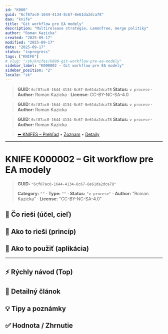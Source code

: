 ```yaml
---
id: "K000"
guid: "6cf87ac0-1644-4134-8c67-8e61da2dca78"
dao: "knife"
title: "Git workflow pre EA modely"
description: "Multirelease stratégie, LemonTree, merge politiky"
author: "Roman Kazicka"
created: "2025-09-17"
modified: "2025-09-17"
date: "2025-09-17"
status: "inprogress"
tags: ["KNIFE"]
# slug: "/sk/knifes/k000-git-workflow-pre-ea-modely"
sidebar_label: "K000002 – Git workflow pre EA modely"
sidebar_position: "2"
locale: "sk"
---
```

<!-- body:start -->

<!-- fm-visible: start -->
> **GUID:** `6cf87ac0-1644-4134-8c67-8e61da2dca78`
> **Status:** `v procese` · **Author:** Roman Kazicka · **License:** CC-BY-NC-SA-4.0
<!-- fm-visible: end -->
<!-- body:start -->

<!-- fm-visible: start -->
> **GUID:** `6cf87ac0-1644-4134-8c67-8e61da2dca78`
> **Status:** `v procese` · **Author:** Roman Kazicka
<!-- fm-visible: end -->
<!-- body:start -->

<!-- fm-visible: start -->
> **GUID:** `6cf87ac0-1644-4134-8c67-8e61da2dca78`
> **Status:** `v procese` · **Author:** Roman Kazicka
<!-- fm-visible: end -->
<!-- body:start -->

<!-- nav:knifes -->
> [⬅ KNIFES – Prehľad](../overview.md) • [Zoznam](../KNIFE_Overview_List.md) • [Detaily](../KNIFE_Overview_Details.md)
---
# KNIFE K000002 – Git workflow pre EA modely
<!-- fm-visible: start -->

> **GUID:** `"6cf87ac0-1644-4134-8c67-8e61da2dca78"`
>   
> **Category:** `""` · **Type:** `""` · **Status:** `"v procese"` · **Author:** "Roman Kazicka" · **License:** "CC-BY-NC-SA-4.0"
<!-- fm-visible: end -->


## 🎯 Čo rieši (účel, cieľ)

## 🧩 Ako to rieši (princíp)

## 🧪 Ako to použiť (aplikácia)

---

## ⚡ Rýchly návod (Top)

## 📜 Detailný článok

## 💡 Tipy a poznámky

## ✅ Hodnota / Zhrnutie
